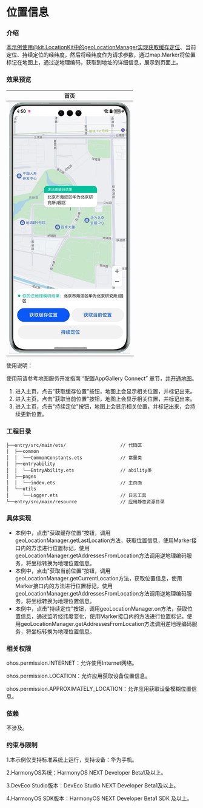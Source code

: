 # 位置信息

### 介绍

本示例使用@kit.LocationKit中的geoLocationManager实现获取缓存定位、当前定位、持续定位的经纬度，然后将经纬度作为请求参数，通过map.Marker将位置标记在地图上，通过逆地理编码，获取到地址的详细信息，展示到页面上。

### 效果预览
| 首页                                               |
|--------------------------------------------------|
| ![](screenshots/devices/zh/position_service.jpg) |

使用说明：

使用前请参考地图服务开发指南 “配置AppGallery Connect” 章节，[并开通地图](https://developer.huawei.com/consumer/cn/doc/harmonyos-guides-V5/map-config-agc-V5)。
1. 进入主页，点击"获取缓存位置"按钮，地图上会显示相关位置，并标记出来。
2. 进入主页，点击"获取当前位置"按钮，地图上会显示相关位置，并标记出来。
3. 进入主页，点击"持续定位"按钮，地图上会显示相关位置，并标记出来，会持续更新位置。

### 工程目录
```
├──entry/src/main/ets/                    // 代码区
│  ├──common
│  │  └──CommonConstants.ets              // 常量类
│  ├──entryability
│  │  └──EntryAbility.ets                 // ability类
│  ├──pages
│  │  └──index.ets                        // 主页面
│  └──utils
│     └──Logger.ets                       // 日志工具
└──entry/src/main/resource                // 应用静态资源目录
```

### 具体实现
+ 本例中，点击"获取缓存位置"按钮，调用geoLocationManager.getLastLocation方法，获取位置信息，使用Marker接口内的方法进行位置标记，使用geoLocationManager.getAddressesFromLocation方法调用逆地理编码服务，将坐标转换为地理位置信息。
+ 本例中，点击"获取当前位置"按钮，调用geoLocationManager.getCurrentLocation方法，获取位置信息，使用Marker接口内的方法进行位置标记，使用geoLocationManager.getAddressesFromLocation方法调用逆地理编码服务，将坐标转换为地理位置信息。
+ 本例中，点击"持续定位"按钮，调用geoLocationManager.on方法，获取位置信息，通过监听经纬度变化，使用Marker接口内的方法进行位置标记，使用geoLocationManager.getAddressesFromLocation方法调用逆地理编码服务，将坐标转换为地理位置信息。
     
### 相关权限
ohos.permission.INTERNET：允许使用Internet网络。

ohos.permission.LOCATION：允许应用获取设备位置信息。

ohos.permission.APPROXIMATELY_LOCATION：允许应用获取设备模糊位置信息。

### 依赖

不涉及。

### 约束与限制

1.本示例仅支持标准系统上运行，支持设备：华为手机。

2.HarmonyOS系统：HarmonyOS NEXT Developer Beta1及以上。

3.DevEco Studio版本：DevEco Studio NEXT Developer Beta1及以上。

4.HarmonyOS SDK版本：HarmonyOS NEXT Developer Beta1 SDK 及以上。